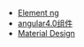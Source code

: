 - [Element ng](https://element-angular.faas.ele.me/guide/start)
- [angular4.0组件](https://www.w3cways.com/2121.html)
- [Material Design](https://material.angular.io/components/divider/overview)